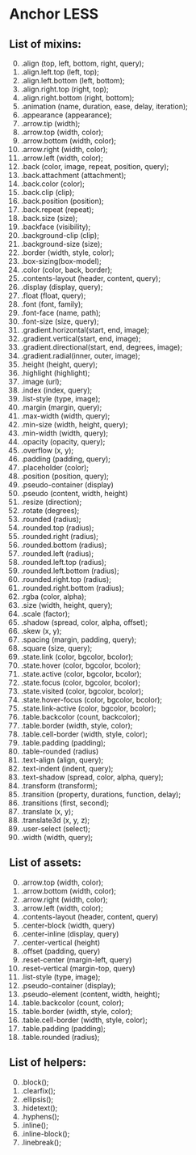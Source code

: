 # Anchor LESS

## List of mixins:

00. .align (top, left, bottom, right, query);
00. .align.left.top (left, top);
00. .align.left.bottom (left, bottom);
00. .align.right.top (right, top);
00. .align.right.bottom (right, bottom);
00. .animation (name, duration, ease, delay, iteration);
00. .appearance (appearance);
00. .arrow.tip (width);
00. .arrow.top (width, color);
00. .arrow.bottom (width, color);
00. .arrow.right (width, color);
00. .arrow.left (width, color);
00. .back (color, image, repeat, position, query);
00. .back.attachment (attachment);
00. .back.color (color);
00. .back.clip (clip);
00. .back.position (position);
00. .back.repeat (repeat);
00. .back.size (size);
00. .backface (visibility);
00. .background-clip (clip);
00. .background-size (size);
00. .border (width, style, color);
00. .box-sizing(box-model);
00. .color (color, back, border);
00. .contents-layout (header, content, query);
00. .display (display, query);
00. .float (float, query);
00. .font (font, family);
00. .font-face (name, path);
00. .font-size (size, query);
00. .gradient.horizontal(start, end, image);
00. .gradient.vertical(start, end, image);
00. .gradient.directional(start, end, degrees, image);
00. .gradient.radial(inner, outer, image);
00. .height (height, query);
00. .highlight (highlight);
00. .image (url);
00. .index (index, query);
00. .list-style (type, image);
00. .margin (margin, query);
00. .max-width (width, query);
00. .min-size (width, height, query);
00. .min-width (width, query);
00. .opacity (opacity, query);
00. .overflow (x, y);
00. .padding (padding, query);
00. .placeholder (color);
00. .position (position, query);
00. .pseudo-container (display)
00. .pseudo (content, width, height)
00. .resize (direction);
00. .rotate (degrees);
00. .rounded (radius);
00. .rounded.top (radius);
00. .rounded.right (radius);
00. .rounded.bottom (radius);
00. .rounded.left (radius);
00. .rounded.left.top (radius);
00. .rounded.left.bottom (radius);
00. .rounded.right.top (radius);
00. .rounded.right.bottom (radius);
00. .rgba (color, alpha);
00. .size (width, height, query);
00. .scale (factor);
00. .shadow (spread, color, alpha, offset);
00. .skew (x, y);
00. .spacing (margin, padding, query);
00. .square (size, query);
00. .state.link (color, bgcolor, bcolor);
00. .state.hover (color, bgcolor, bcolor);
00. .state.active (color, bgcolor, bcolor);
00. .state.focus (color, bgcolor, bcolor);
00. .state.visited (color, bgcolor, bcolor);
00. .state.hover-focus (color, bgcolor, bcolor);
00. .state.link-active (color, bgcolor, bcolor);
00. .table.backcolor (count, backcolor);
00. .table.border (width, style, color);
00. .table.cell-border (width, style, color);
00. .table.padding (padding);
00. .table-rounded (radius)
00. .text-align (align, query);
00. .text-indent (indent, query);
00. .text-shadow (spread, color, alpha, query);
00. .transform (transform);
00. .transition (property, durations, function, delay);
00. .transitions (first, second);
00. .translate (x, y);
00. .translate3d (x, y, z);
00. .user-select (select);
00. .width (width, query);

## List of assets:

00. .arrow.top (width, color);
00. .arrow.bottom (width, color);
00. .arrow.right (width, color);
00. .arrow.left (width, color);
00. .contents-layout (header, content, query)
00. .center-block (width, query)
00. .center-inline (display, query)
00. .center-vertical (height)
00. .offset (padding, query)
00. .reset-center (margin-left, query)
00. .reset-vertical (margin-top, query)
00. .list-style (type, image);
00. .pseudo-container (display);
00. .pseudo-element (content, width, height);
00. .table.backcolor (count, color);
00. .table.border (width, style, color);
00. .table.cell-border (width, style, color);
00. .table.padding (padding);
00. .table.rounded (radius);

## List of helpers:

00. .block();
00. .clearfix();
00. .ellipsis();
00. .hidetext();
00. .hyphens();
00. .inline();
00. .inline-block();
00. .linebreak();